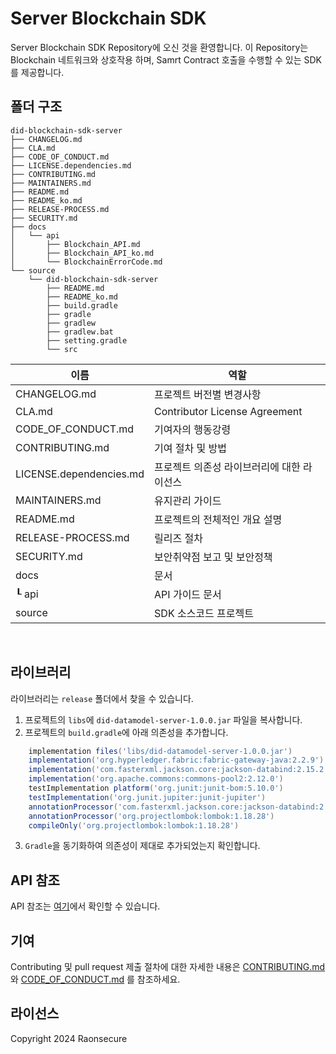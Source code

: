 # Server Blockchain SDK
Server Blockchain SDK Repository에 오신 것을 환영합니다.
이 Repository는 Blockchain 네트워크와 상호작용 하며, Samrt Contract 호출을 수행할 수 있는 SDK를 제공합니다.

## 폴더 구조
```
did-blockchain-sdk-server
├── CHANGELOG.md
├── CLA.md
├── CODE_OF_CONDUCT.md
├── LICENSE.dependencies.md
├── CONTRIBUTING.md
├── MAINTAINERS.md
├── README.md
├── README_ko.md
├── RELEASE-PROCESS.md
├── SECURITY.md
├── docs
│   └── api
│       ├── Blockchain_API.md 
│       ├── Blockchain_API_ko.md 
│       └── BlockchainErrorCode.md 
└── source
    └── did-blockchain-sdk-server
        ├── README.md
        ├── README_ko.md
        ├── build.gradle
        ├── gradle
        ├── gradlew
        ├── gradlew.bat
        ├── setting.gradle
        └── src
```

|  이름                      |              역할                          |
| -------------------------- | ------------------------------------------ |
| CHANGELOG.md               | 프로젝트 버전별 변경사항                   |
| CLA.md                     | Contributor License Agreement              |
| CODE_OF_CONDUCT.md         | 기여자의 행동강령                          |
| CONTRIBUTING.md            | 기여 절차 및 방법                          |
| LICENSE.dependencies.md    | 프로젝트 의존성 라이브러리에 대한 라이선스 |
| MAINTAINERS.md             | 유지관리 가이드                            |
| README.md                  | 프로젝트의 전체적인 개요 설명              |
| RELEASE-PROCESS.md         | 릴리즈 절차                                |
| SECURITY.md                | 보안취약점 보고 및 보안정책                | 
| docs                       | 문서                                       |
| ┖ api                      | API 가이드 문서                            |
| source                     | SDK 소스코드 프로젝트                      | 

<br>

## 라이브러리
라이브러리는 `release` 폴더에서 찾을 수 있습니다.
1. 프로젝트의 `libs`에 `did-datamodel-server-1.0.0.jar` 파일을 복사합니다.
2. 프로젝트의 `build.gradle`에 아래 의존성을 추가합니다.
```groovy
    implementation files('libs/did-datamodel-server-1.0.0.jar')
    implementation('org.hyperledger.fabric:fabric-gateway-java:2.2.9')
    implementation('com.fasterxml.jackson.core:jackson-databind:2.15.2')
    implementation('org.apache.commons:commons-pool2:2.12.0')
    testImplementation platform('org.junit:junit-bom:5.10.0')
    testImplementation('org.junit.jupiter:junit-jupiter')
    annotationProcessor('com.fasterxml.jackson.core:jackson-databind:2.15.2')
    annotationProcessor('org.projectlombok:lombok:1.18.28')
    compileOnly('org.projectlombok:lombok:1.18.28')
```
3. `Gradle`을 동기화하여 의존성이 제대로 추가되었는지 확인합니다.

## API 참조

API 참조는 [여기](source/did-blockchain-sdk-server/README.md)에서 확인할 수 있습니다.

## 기여
Contributing 및 pull request 제출 절차에 대한 자세한 내용은 [CONTRIBUTING.md](CONTRIBUTING.md)와 [CODE_OF_CONDUCT.md](CODE_OF_CONDUCT.md) 를 참조하세요.

## 라이선스
Copyright 2024 Raonsecure

